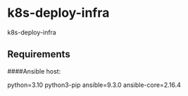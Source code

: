 # k8s-deploy-infra
k8s-deploy-infra


## Requirements

####Ansible host:

python=3.10
python3-pip
ansible=9.3.0
ansible-core=2.16.4
